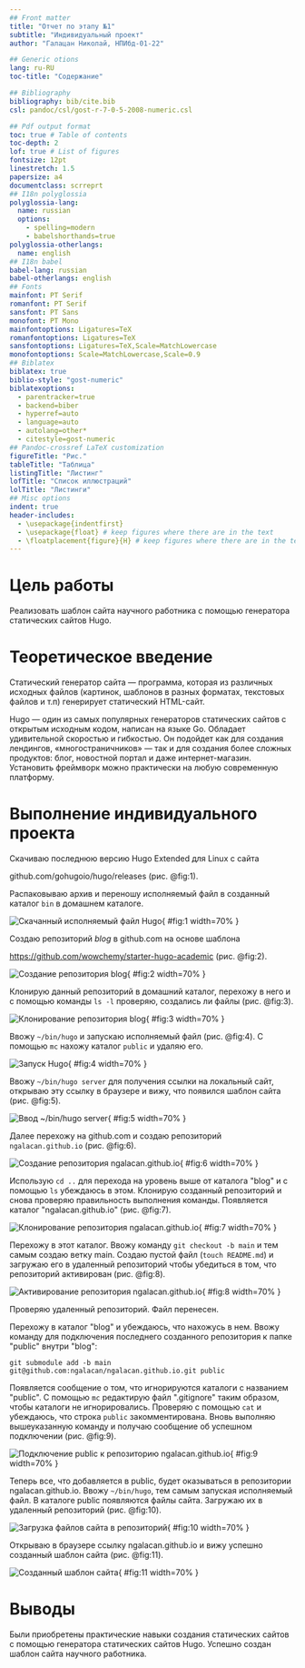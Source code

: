 ```yaml
---
## Front matter
title: "Отчет по этапу №1"
subtitle: "Индивидуальный проект"
author: "Галацан Николай, НПИбд-01-22"

## Generic otions
lang: ru-RU
toc-title: "Содержание"

## Bibliography
bibliography: bib/cite.bib
csl: pandoc/csl/gost-r-7-0-5-2008-numeric.csl

## Pdf output format
toc: true # Table of contents
toc-depth: 2
lof: true # List of figures
fontsize: 12pt
linestretch: 1.5
papersize: a4
documentclass: scrreprt
## I18n polyglossia
polyglossia-lang:
  name: russian
  options:
	- spelling=modern
	- babelshorthands=true
polyglossia-otherlangs:
  name: english
## I18n babel
babel-lang: russian
babel-otherlangs: english
## Fonts
mainfont: PT Serif
romanfont: PT Serif
sansfont: PT Sans
monofont: PT Mono
mainfontoptions: Ligatures=TeX
romanfontoptions: Ligatures=TeX
sansfontoptions: Ligatures=TeX,Scale=MatchLowercase
monofontoptions: Scale=MatchLowercase,Scale=0.9
## Biblatex
biblatex: true
biblio-style: "gost-numeric"
biblatexoptions:
  - parentracker=true
  - backend=biber
  - hyperref=auto
  - language=auto
  - autolang=other*
  - citestyle=gost-numeric
## Pandoc-crossref LaTeX customization
figureTitle: "Рис."
tableTitle: "Таблица"
listingTitle: "Листинг"
lofTitle: "Список иллюстраций"
lolTitle: "Листинги"
## Misc options
indent: true
header-includes:
  - \usepackage{indentfirst}
  - \usepackage{float} # keep figures where there are in the text
  - \floatplacement{figure}{H} # keep figures where there are in the text
---
```


# Цель работы

Реализовать шаблон сайта научного работника с помощью генератора статических сайтов Hugo. 

# Теоретическое введение

Статический генератор сайта — программа, которая из различных исходных файлов (картинок, шаблонов в разных форматах, текстовых файлов и т.п) генерирует статический HTML-сайт. 

Hugo — один из самых популярных генераторов статических сайтов с открытым исходным кодом, написан на языке Go. Обладает удивительной скоростью и гибкостью. Он подойдет как для создания лендингов, «многостраничников» — так и для создания более сложных продуктов: блог, новостной портал и даже интернет-магазин. Установить фреймворк можно практически на любую современную платформу.

# Выполнение индивидуального проекта

Скачиваю последнюю версию Hugo Extended для Linux с сайта 

github.com/gohugoio/hugo/releases (рис. @fig:1). 

Распаковываю архив и переношу исполняемый файл в созданный каталог `bin` в домашнем каталоге.

![Скачанный исполняемый файл Hugo](image/1.png){ #fig:1 width=70% }

Создаю репозиторий *blog* в github.com на основе шаблона  

https://github.com/wowchemy/starter-hugo-academic (рис. @fig:2).

![Создание репозитория blog](image/2.png){ #fig:2 width=70% }

Клонирую данный репозиторий в домашний каталог, перехожу в него и с помощью команды `ls -l` проверяю, создались ли файлы (рис. @fig:3).

![Клонирование репозитория blog](image/3.png){ #fig:3 width=70% }

Ввожу `~/bin/hugo` и запускаю исполняемый файл (рис. @fig:4). С помощью `mc` нахожу каталог `public` и удаляю его.

![Запуск Hugo](image/4.png){ #fig:4 width=70% }

Ввожу `~/bin/hugo server` для получения ссылки на локальный сайт, открываю эту ссылку в браузере и вижу, что появился шаблон сайта (рис. @fig:5).

![Ввод ~/bin/hugo server](image/5.png){ #fig:5 width=70% }

Далее перехожу на github.com и создаю репозиторий `ngalacan.github.io` (рис. @fig:6).

![Создание репозитория ngalacan.github.io](image/6.png){ #fig:6 width=70% }

Использую `cd ..` для перехода на уровень выше от каталога "blog" и с помощью `ls` убеждаюсь в этом. Клонирую созданный репозиторий и снова проверяю правильность выполнения команды. Появляется каталог "ngalacan.github.io" (рис. @fig:7).

![Клонирование репозитория ngalacan.github.io](image/7.png){ #fig:7 width=70% }

Перехожу в этот каталог. Ввожу команду `git checkout -b main` и тем самым создаю ветку main. Создаю пустой файл (`touch README.md`) и загружаю его в удаленный репозиторий чтобы убедиться в том, что репозиторий активирован (рис. @fig:8).

![Активирование репозитория ngalacan.github.io](image/8.png){ #fig:8 width=70% }

Проверяю удаленный репозиторий. Файл перенесен.

Перехожу в каталог "blog" и убеждаюсь, что нахожусь в нем. Ввожу команду для подключения последнего созданного репозитория к папке "public" внутри "blog":

`git submodule add -b main git@github.com:ngalacan/ngalacan.github.io.git public`

Появляется сообщение о том, что игнорируются каталоги с названием "public". С помощью `mc` редактирую файл ".gitignore" таким образом, чтобы каталоги не игнорировались. Проверяю с помощью `cat` и убеждаюсь, что строка `public` закомментирована. Вновь выполняю вышеуказанную команду и получаю сообщение об успешном подключении (рис. @fig:9).

![Подключение public к репозиторию ngalacan.github.io](image/9.png){ #fig:9 width=70% }

Теперь все, что добавляется в public, будет оказываться в репозитории ngalacan.github.io. Ввожу `~/bin/hugo`, тем самым запуская исполняемый файл. В каталоге public появляются файлы сайта. Загружаю их в удаленный репозиторий (рис. @fig:10).

![Загрузка файлов сайта в репозиторий](image/10.png){ #fig:10 width=70% }

Открываю в браузере ссылку ngalacan.github.io и вижу успешно созданный шаблон сайта (рис. @fig:11).

![Созданный шаблон сайта](image/11.png){ #fig:11 width=70% }

# Выводы

Были приобретены практические навыки создания статических сайтов с помощью генератора статических сайтов Hugo. Успешно создан шаблон сайта научного работника.


